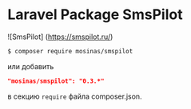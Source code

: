**Laravel Package SmsPilot**
==========================
![SmsPilot] (https://smspilot.ru/)


```bash
$ composer require mosinas/smspilot
```

или добавить

```json
"mosinas/smspilot": "0.3.*"
```

в секцию `require` файла composer.json.
